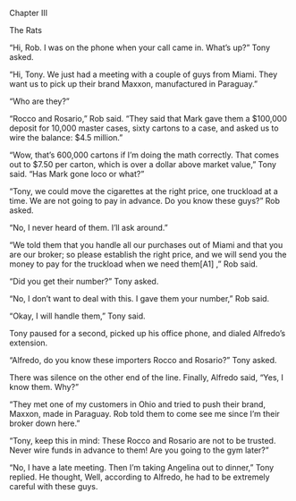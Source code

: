 
  

Chapter III

The Rats

“Hi, Rob. I was on the phone when your call came in. What’s up?” Tony asked.

“Hi, Tony. We just had a meeting with a couple of guys from Miami. They want us to pick up their brand Maxxon, manufactured in Paraguay.”

“Who are they?”

“Rocco and Rosario,” Rob said. “They said that Mark gave them a $100,000 deposit for 10,000 master cases, sixty cartons to a case, and asked us to wire the balance: $4.5 million.”

“Wow, that’s 600,000 cartons if I’m doing the math correctly. That comes out to $7.50 per carton, which is over a dollar above market value,” Tony said. “Has Mark gone loco or what?”

“Tony, we could move the cigarettes at the right price, one truckload at a time. We are not going to pay in advance. Do you know these guys?” Rob asked.

“No, I never heard of them. I’ll ask around.”

“We told them that you handle all our purchases out of Miami and that you are our broker; so please establish the right price, and we will send you the money to pay for the truckload when we need them[A1] ,” Rob said.

“Did you get their number?” Tony asked.

“No, I don’t want to deal with this. I gave them your number,” Rob said.

“Okay, I will handle them,” Tony said.

Tony paused for a second, picked up his office phone, and dialed Alfredo’s extension.

“Alfredo, do you know these importers Rocco and Rosario?” Tony asked.

There was silence on the other end of the line. Finally, Alfredo said, “Yes, I know them. Why?”

“They met one of my customers in Ohio and tried to push their brand, Maxxon, made in Paraguay. Rob told them to come see me since I’m their broker down here.”

“Tony, keep this in mind: These Rocco and Rosario are not to be trusted. Never wire funds in advance to them! Are you going to the gym later?”

“No, I have a late meeting. Then I’m taking Angelina out to dinner,” Tony replied. He thought, Well, according to Alfredo, he had to be extremely careful with these guys.

